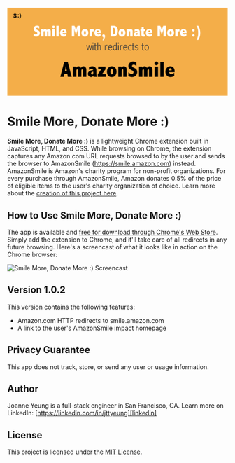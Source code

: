 ![Smile More, Donate More :) Banner](smilemore-1400x560.png)

Smile More, Donate More :)
======

**Smile More, Donate More :)** is a lightweight Chrome extension built in JavaScript, HTML, and CSS. While browsing on Chrome, the extension captures any Amazon.com URL requests browsed to by the user and sends the browser to AmazonSmile (https://smile.amazon.com) instead. AmazonSmile is Amazon's charity program for non-profit organizations. For every purchase through AmazonSmile, Amazon donates 0.5% of the price of eligible items to the user's charity organization of choice. Learn more about the [creation of this project here][project].


## How to Use **Smile More, Donate More :)**

The app is available and [free for download through Chrome's Web Store][download]. Simply add the extension to Chrome, and it'll take care of all redirects in any future browsing. Here's a screencast of what it looks like in action on the Chrome browser:


![Smile More, Donate More :) Screencast](smilemore-screencast.gif)


## Version 1.0.2

This version contains the following features:
- Amazon.com HTTP redirects to smile.amazon.com
- A link to the user's AmazonSmile impact homepage


## Privacy Guarantee

This app does not track, store, or send any user or usage information.


## Author

Joanne Yeung is a full-stack engineer in San Francisco, CA.
Learn more on LinkedIn: [https://linkedin.com/in/jttyeung][linkedin]


## License

This project is licensed under the [MIT License][license].


[project]: https://jttyeung.github.io/2017/07/02/smile-more-donate-more.html
[download]: https://chrome.google.com/webstore/detail/smile-more-donate-more/lbicnnogjkpfkhokabdopjibhlcejhop
[linkedin]: https://linkedin.com/in/jttyeung
[license]: LICENSE
